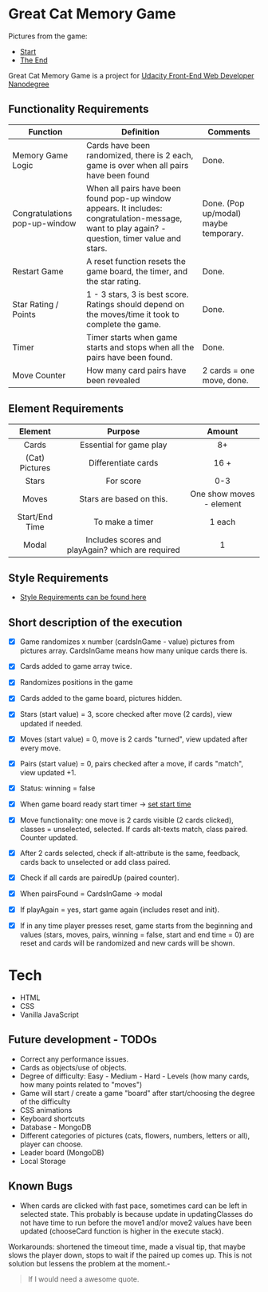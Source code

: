 # Great Cat Memory Game

Pictures from the game:
- [Start](https://github.com/winterroad/Memory-Game/blob/master/img/memoryGameScreenshot01.png)
- [The End](https://github.com/winterroad/Memory-Game/blob/master/img/memoryGameScreenshot03.png)

Great Cat Memory Game is a project for [Udacity Front-End Web Developer Nanodegree](https://eu.udacity.com/course/front-end-web-developer-nanodegree--nd001)

## Functionality Requirements

| Function     | Definition     |  Comments|
| ------------- |-------------| -----|
| Memory Game Logic   | Cards have been randomized, there is 2 each, game is over when all pairs have been found | Done. |
| Congratulations pop-up-window    | When all pairs have been found pop-up window appears. It includes: congratulation-message, want to play again? - question, timer value and stars.      | Done. (Pop up/modal) maybe temporary.  |
| Restart Game | A reset function resets the game board, the timer, and the star rating.    |  Done.  |
| Star Rating / Points | 1 - 3 stars, 3 is best score. Ratings should depend on the moves/time it took to complete the game.      |  Done.  |
| Timer | Timer starts when game starts and stops when all the pairs have been found.    |   Done. |
| Move Counter | How many card pairs have been revealed   |    2 cards = one move, done. |


## Element Requirements

| Element    | Purpose     |  Amount|
|:-------------:|:-------------:| :-----:|
| Cards   | Essential for game play  | 8+ |
| (Cat) Pictures      | Differentiate cards  |  16 + |
| Stars | For score    |    0-3 |
| Moves | Stars are based on this.    |  One show moves - element   |
| Start/End Time| To make a timer    |    1 each |
| Modal | Includes scores and playAgain? which are required    |   1 |

## Style Requirements

- [Style Requirements can be found here](http://udacity.github.io/frontend-nanodegree-styleguide/index.html)

## Short description of the execution

* [X] Game randomizes x number (cardsInGame - value) pictures from pictures array. CardsInGame means how many unique cards there is.
* [X] Cards added to game array twice.
* [X] Randomizes positions in the game
* [X] Cards added to the game board, pictures hidden.
* [X] Stars (start value) = 3, score checked after move (2 cards), view updated if needed.
* [X] Moves (start value) = 0, move is 2 cards "turned", view updated after every move.
* [X] Pairs (start value) = 0, pairs checked after a move, if cards "match", view updated +1.
* [X] Status: winning = false
* [X] When game board ready start timer -> [set start time](https://developer.mozilla.org/en-US/docs/Web/JavaScript/Reference/Global_Objects/Date/now)
* [X] Move functionality: one move is 2 cards visible (2 cards clicked), classes = unselected, selected. If cards alt-texts match, class  paired. Counter updated.
* [X] After 2 cards selected, check if alt-attribute is the same, feedback, cards back to unselected or add class paired.
* [X] Check if all cards are pairedUp (paired counter).
* [X] When pairsFound = CardsInGame -> modal
* [X] If playAgain = yes, start game again (includes reset and init).
* [X] If in any time player presses reset, game starts from the beginning and values (stars, moves, pairs, winning = false, start and end time = 0) are reset and cards will be randomized and new cards will be shown.


# Tech

- HTML
- CSS
- Vanilla JavaScript

## Future development - TODOs

- Correct any performance issues.
- Cards as objects/use of objects.
- Degree of difficulty: Easy - Medium - Hard - Levels (how many cards, how many points related to "moves")
- Game will start / create a game "board" after start/choosing the degree of the difficulty
- CSS animations
- Keyboard shortcuts
- Database - MongoDB
- Different categories of pictures (cats, flowers, numbers, letters or all), player can choose.
- Leader board (MongoDB)
- Local Storage


## Known Bugs

- When cards are clicked with fast pace, sometimes card can be left in selected state. This probably is because update in updatingClasses
do not have time to run before the move1 and/or move2 values have been updated (chooseCard function is higher in the execute stack).

Workarounds: shortened the timeout time, made a visual tip, that maybe slows the player down, stops to wait if the paired up comes up. This is not solution but lessens the problem at the moment.-

> If I would need a
> awesome quote.

